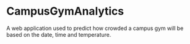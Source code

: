 # CampusGymAnalytics
A web application used to predict how crowded a campus gym will be based on the date, time and temperature.
